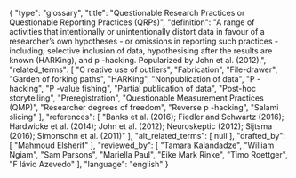 {
    "type": "glossary",
    "title": "Questionable Research Practices or Questionable Reporting Practices (QRPs)",
    "definition": "A range of activities that intentionally or unintentionally distort data in favour of a researcher’s own hypotheses - or omissions in reporting such practices - including; selective inclusion of data, hypothesising after the results are known (HARKing), and p -hacking. Popularized by John et al. (2012).",
    "related_terms": [
        "C reative use of outliers",
        "Fabrication",
        "File-drawer",
        "Garden of forking paths",
        "HARKing",
        "Nonpublication of data",
        "P -hacking",
        "P -value fishing",
        "Partial publication of data",
        "Post-hoc storytelling",
        "Preregistration",
        "Questionable Measurement Practices (QMP)",
        "Researcher degrees of freedom",
        "Reverse p -hacking",
        "Salami slicing"
    ],
    "references": [
        "Banks et al. (2016); Fiedler and Schwartz (2016); Hardwicke et al. (2014); John et al. (2012); Neuroskeptic (2012); Sijtsma (2016); Simonsohn et al. (2011)"
    ],
    "alt_related_terms": [
        null
    ],
    "drafted_by": [
        "Mahmoud Elsherif"
    ],
    "reviewed_by": [
        "Tamara Kalandadze",
        "William Ngiam",
        "Sam Parsons",
        "Mariella Paul",
        "Eike Mark Rinke",
        "Timo Roettger",
        "F lávio Azevedo"
    ],
    "language": "english"
}
